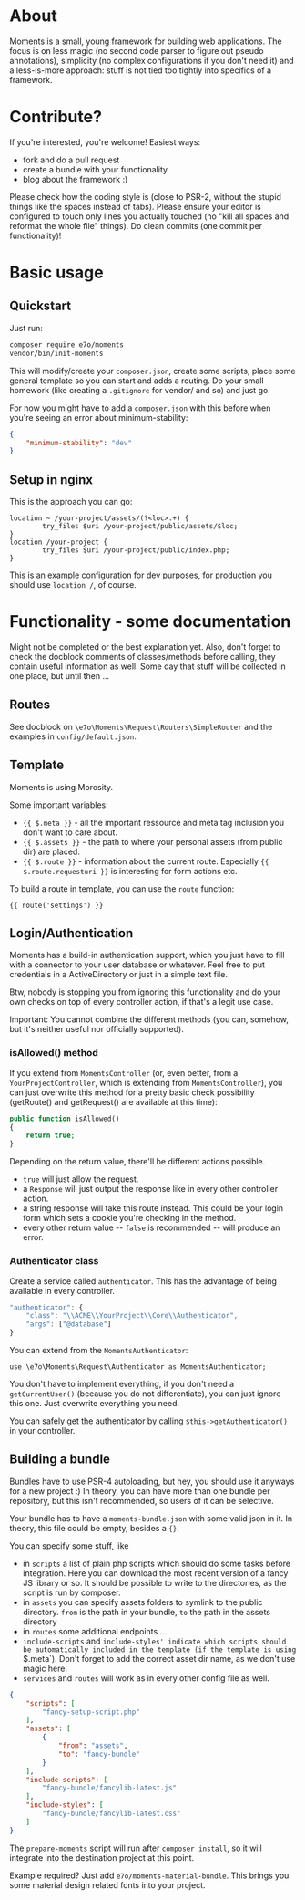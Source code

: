 # About

Moments is a small, young framework for building web applications. The focus is
on less magic (no second code parser to figure out pseudo annotations),
simplicity (no complex configurations if you don't need it) and a less-is-more
approach: stuff is not tied too tightly into specifics of a framework.

# Contribute?

If you're interested, you're welcome! Easiest ways:

- fork and do a pull request
- create a bundle with your functionality
- blog about the framework :)

Please check how the coding style is (close to PSR-2, without the stupid things
like the spaces instead of tabs). Please ensure your editor is configured to
touch only lines you actually touched (no "kill all spaces and reformat the whole
file" things). Do clean commits (one commit per functionality)!

# Basic usage

## Quickstart

Just run:

```bash
composer require e7o/moments
vendor/bin/init-moments
```

This will modify/create your `composer.json`, create some scripts, place some
general template so you can start and adds a routing. Do your small homework
(like creating a `.gitignore` for vendor/ and so) and just go.

For now you might have to add a `composer.json` with this before when you're
seeing an error about minimum-stability:

```json
{
	"minimum-stability": "dev"
}
```

## Setup in nginx

This is the approach you can go:

```
location ~ /your-project/assets/(?<loc>.+) {
		try_files $uri /your-project/public/assets/$loc;
}
location /your-project {
		try_files $uri /your-project/public/index.php;
}
```

This is an example configuration for dev purposes, for production you should use
`location /`, of course.

# Functionality - some documentation

Might not be completed or the best explanation yet. Also, don't forget to check the
docblock comments of classes/methods before calling, they contain useful information
as well. Some day that stuff will be collected in one place, but until then ...

## Routes

See docblock on `\e7o\Moments\Request\Routers\SimpleRouter` and the examples in
`config/default.json`.

## Template

Moments is using Morosity.

Some important variables:

- `{{ $.meta }}` - all the important ressource and meta tag inclusion you don't
  want to care about.
- `{{ $.assets }}` - the path to where your personal assets (from public dir) are
  placed.
- `{{ $.route }}` - information about the current route. Especially `{{ $.route.requesturi }}`
  is interesting for form actions etc.

To build a route in template, you can use the `route` function:

```
{{ route('settings') }}
```

## Login/Authentication

Moments has a build-in authentication support, which you just have to fill with a connector
to your user database or whatever. Feel free to put credentials in a ActiveDirectory
or just in a simple text file.

Btw, nobody is stopping you from ignoring this functionality and do your own checks on top
of every controller action, if that's a legit use case.

Important: You cannot combine the different methods (you can, somehow, but it's neither
useful nor officially supported).

### isAllowed() method

If you extend from `MomentsController` (or, even better, from a `YourProjectController`, which is
extending from `MomentsController`), you can just overwrite this method for a pretty basic
check possibility (getRoute() and getRequest() are available at this time):

```php
public function isAllowed()
{
	return true;
}
```

Depending on the return value, there'll be different actions possible.

- `true` will just allow the request.
- a `Response` will just output the response like in every other controller action.
- a string response will take this route instead. This could be your login form which
  sets a cookie you're checking in the method.
- every other return value -- `false` is recommended -- will produce an error.

### Authenticator class

Create a service called `authenticator`. This has the advantage of being available
in every controller.

```javascript
"authenticator": {
	"class": "\\ACME\\YourProject\\Core\\Authenticator",
	"args": ["@database"]
}
```

You can extend from the `MomentsAuthenticator`:

```
use \e7o\Moments\Request\Authenticator as MomentsAuthenticator;
```

You don't have to implement everything, if you don't need a `getCurrentUser()`
(because you do not differentiate), you can just ignore this one. Just overwrite
everything you need.

You can safely get the authenticator by calling `$this->getAuthenticator()` in your
controller.

## Building a bundle

Bundles have to use PSR-4 autoloading, but hey, you should use it anyways for a new
project :) In theory, you can have more than one bundle per repository, but this isn't
recommended, so users of it can be selective.

Your bundle has to have a `moments-bundle.json` with some valid json in it. In theory,
this file could be empty, besides a `{}`.

You can specify some stuff, like
- in `scripts` a list of plain php scripts which should do some tasks before integration.
  Here you can download the most recent version of a fancy JS library or so. It should be
  possible to write to the directories, as the script is run by composer.
- in `assets` you can specify assets folders to symlink to the public directory.
  `from` is the path in your bundle, `to` the path in the assets directory
- in `routes` some additional endpoints ...
- `include-scripts` and `include-styles' indicate which scripts should be automatically
  included in the template (if the template is using `$.meta`). Don't forget to add
  the correct asset dir name, as we don't use magic here.
- `services` and `routes` will work as in every other config file as well.

```json
{
	"scripts": [
		"fancy-setup-script.php"
	],
	"assets": [
		{
			"from": "assets",
			"to": "fancy-bundle"
		}
	],
	"include-scripts": [
		"fancy-bundle/fancylib-latest.js"
	],
	"include-styles": [
		"fancy-bundle/fancylib-latest.css"
	]
}
```

The `prepare-moments` script will run after `composer install`, so it will integrate
into the destination project at this point.

Example required? Just add `e7o/moments-material-bundle`. This brings you some material design
related fonts into your project.